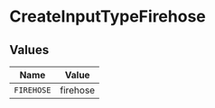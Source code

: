 # CreateInputTypeFirehose


## Values

| Name       | Value      |
| ---------- | ---------- |
| `FIREHOSE` | firehose   |